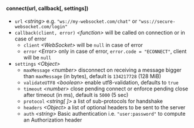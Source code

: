 

#### connect(url, callback[, settings])

* `url` _\<string>_
    e.g. `"ws://my-websocket.com/chat"` or `"wss://secure-websocket.com/login"`
* `callback(client, error)` _\<function>_
    will be called on connection or in case of error
    * `client` _\<WebSocket>_ will be `null` in case of error
    * `error` _\<Error>_ only in case of error, `error.code = "ECONNECT"`, client will be `null`
* `settings` _\<Object>_
    * `maxMessage` _\<number>_ disconnect on receiving a message bigger than `maxMessage` (in bytes),
      default is `134217728` (128 MiB)
    * `validateUTF8` _\<boolean>_ enable utf8-validation, defaults to `true`
    * `timeout` _\<number>_  close pending connect or enforce pending close after timeout (in ms),
      default is `5000` (5 sec)
    * `protocol` _\<string[ ]>_ a list of sub-protocols for handshake
    * `headers` _\<Object>_ a list of optional headers to be sent to the server
    * `auth` _\<string>_ Basic authentication i.e. `"user:password"` to compute an Authorization header
